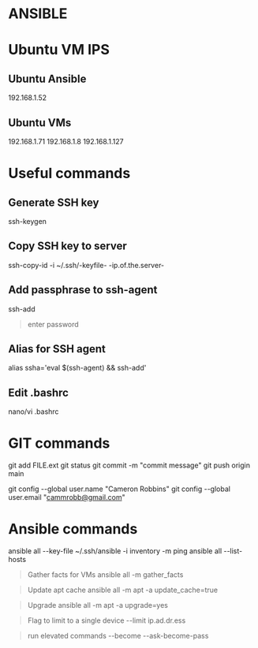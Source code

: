 # ANSIBLE

# Ubuntu VM IPS

## Ubuntu Ansible 
192.168.1.52

## Ubuntu VMs
192.168.1.71
192.168.1.8
192.168.1.127

# Useful commands

## Generate SSH key
ssh-keygen

## Copy SSH key to server
ssh-copy-id -i ~/.ssh/-keyfile- -ip.of.the.server-

## Add passphrase to ssh-agent
ssh-add
> enter password

## Alias for SSH agent
alias ssha='eval $(ssh-agent) && ssh-add'

## Edit .bashrc
nano/vi .bashrc

# GIT commands
git add FILE.ext
git status
git commit -m "commit message"
git push origin main

git config --global user.name "Cameron Robbins"
git config --global user.email "cammrobb@gmail.com"

# Ansible commands
ansible all --key-file ~/.ssh/ansible -i inventory -m ping
ansible all --list-hosts

> Gather facts for VMs
ansible all -m gather_facts 

> Update apt cache
ansible all -m apt -a update_cache=true

> Upgrade
ansible all -m apt -a upgrade=yes

> Flag to limit to a single device
--limit ip.ad.dr.ess

> run elevated commands
--become --ask-become-pass
